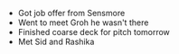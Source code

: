- Got job offer from Sensmore
- Went to meet Groh he wasn't there
- Finished coarse deck for pitch tomorrow
- Met Sid and Rashika